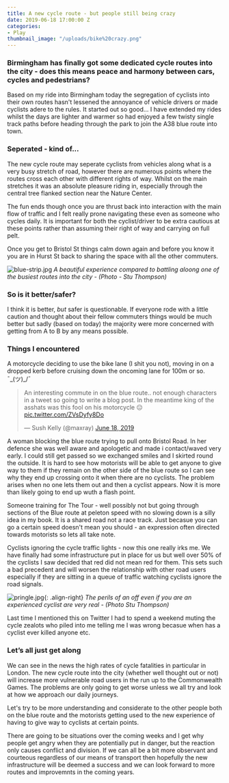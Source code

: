 ```yaml
---
title: A new cycle route - but people still being crazy
date: 2019-06-18 17:00:00 Z
categories:
- Play
thumbnail_image: "/uploads/bike%20crazy.png"
---
```


### Birmingham has finally got some dedicated cycle routes into the city - does this means peace and harmony between cars, cycles and pedestrians?

Based on my ride into Birmingham today the segregation of cyclists into their own routes hasn't lessened the annoyance of vehicle drivers or made cyclists adere to the rules. It started out so good... I have extended my rides whilst the days are lighter and warmer so had enjoyed a few twisty single track paths before heading through the park to join the A38 blue route into town.

### Seperated - kind of...

The new cycle route may seperate cyclists from vehicles along what is a very busy stretch of road, however there are numerous points where the routes cross each other with different rights of way. Whilst on the main stretches it was an absolute pleasure riding in, especially through the central tree flanked section near the Nature Center.

The fun ends though once you are thrust back into interaction with the main flow of traffic and I felt really prone navigating these even as someone who cycles daily. It is important for both the cyclist/driver to be extra cautious at these points rather than assuming their right of way and carrying on full pelt.

Once you get to Bristol St things calm down again and before you know it you are in Hurst St back to sharing the space with all the other commuters.

![blue-strip.jpg](/uploads/blue-strip.jpg)
*A beautiful experience compared to battling aloong one of the busiest routes into the city - (Photo - Stu Thompson)*

### So is it better/safer?

I think it is better, *but* safer is questionable. If everyone rode with a little caution and thought about their fellow commuters things would be much better but sadly (based on today) the majority were more concerned with getting from A to B by any means possible.

### Things I encountered

A motorcycle deciding to use the bike lane (I shit you not), moving in on a dropped kerb before cruising down the oncoming lane for 100m or so. ¯\_(ツ)_/¯

<blockquote class="twitter-tweet" data-lang="en"><p lang="en" dir="ltr">An interesting commute in on the blue route.. not enough characters in a tweet so going to write a blog post. In the meantime king of the asshats was this fool on his motorcycle 😑 
<a href="https://t.co/ZVsDyfy8Do">pic.twitter.com/ZVsDyfy8Do</a></p>&mdash; Sush Kelly (@maxray) <a href="https://twitter.com/maxray/status/1140931675226087424?ref_src=twsrc%5Etfw">June 18, 2019</a></blockquote>
<script async src="https://platform.twitter.com/widgets.js" charset="utf-8"></script>


A woman blocking the blue route trying to pull onto Bristol Road. In her defence she was well aware and apologetic and made i contact/waved very early. I could still get passed so we exchanged smiles and I skirted round the outside. It is hard to see how motorists will be able to get anyone to give way to them if they remain on the other side of the blue route so I can see why they end up crossing onto it when there are no cyclists. The problem arises when no one lets them out and then a cyclist appears. Now it is more than likely going to end up wuth a flash point.

Someone training for The Tour - well possibly not but going through sections of the Blue route at peleton speed with no slowing down is a silly idea in my book. It is a shared road not a race track. Just becasue you can go a certain speed doesn't mean you should - an expression often directed towards motorists so lets all take note.

Cyclists ignoring the cycle traffic lights - now this one really irks me. We have finally had some infrastructure put in place for us but well over 50% of the cyclists I saw decided that red did not mean red for them. This sets such a bad precedent and will worsen the relationship with other road users especially if they are sitting in a queue of traffic watching cyclists ignore the road signals.

![pringle.jpg](/uploads/pringle.jpg){: .align-right}
*The perils of an off even if you are an experienced cyclist are very real - (Photo Stu Thompson)*

Last time I mentioned this on Twitter I had to spend a weekend muting the cycle zealots who piled into me telling me I was wrong becasue when has a cyclist ever killed anyone etc.

### Let’s all just get along

We can see in the news the high rates of cycle fatalities in particular in London. The new cycle route into the city (whether well thought out or not) will increase more vulnerable road users in the run up to the Commonwealth Games. The problems are only going to get worse unless we all try and look at how we approach our daily journeys.

Let's try to be more understanding and considerate to the other people both on the blue route and the motorists getting used to the new experience of having to give way to cyclists at certain points.

There are going to be situations over the coming weeks and I get why people get angry when they are potentially put in danger, but the reaction only causes conflict and division. If we can all be a bit more observant and courteous regardless of our means of transport then hopefully the new infrastructure will be deemed a success and we can look forward to more routes and improvemnts in the coming years.